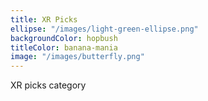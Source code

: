 ```yaml
---
title: XR Picks
ellipse: "/images/light-green-ellipse.png"
backgroundColor: hopbush
titleColor: banana-mania
image: "/images/butterfly.png"
---
```


XR picks category